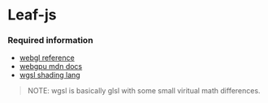 # Leaf-js

### Required information

- [webgl reference](https://gpuweb.github.io/gpuweb/)
- [webgpu mdn docs](https://developer.mozilla.org/en-US/docs/Web/API/WebGPU_API)
- [wgsl shading lang](https://www.w3.org/TR/WGSL/)

> NOTE: wgsl is basically glsl with some small viritual math differences.